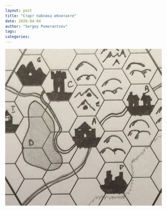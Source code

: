 ```yaml
---
layout: post
title: "Старт паблика вКонтакте"
date: 2020-04-04
author: "Sergey Pomerantsev"
tags:
categories:
---
```


![](/assets/images/vk_start.jpg)
